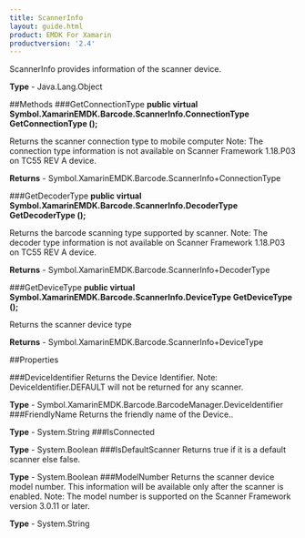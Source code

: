 ```yaml
---
title: ScannerInfo
layout: guide.html 
product: EMDK For Xamarin 
productversion: '2.4' 
---
```

ScannerInfo provides information of the scanner device.

**Type** - Java.Lang.Object

##Methods
###GetConnectionType
**public virtual Symbol.XamarinEMDK.Barcode.ScannerInfo.ConnectionType GetConnectionType ();**

Returns the scanner connection type to mobile computer Note: The connection type information is not available on Scanner Framework 1.18.P03 on TC55 REV A device.


**Returns** - Symbol.XamarinEMDK.Barcode.ScannerInfo+ConnectionType

###GetDecoderType
**public virtual Symbol.XamarinEMDK.Barcode.ScannerInfo.DecoderType GetDecoderType ();**

Returns the barcode scanning type supported by scanner. Note: The decoder type information is not available on Scanner Framework 1.18.P03 on TC55 REV A device.


**Returns** - Symbol.XamarinEMDK.Barcode.ScannerInfo+DecoderType

###GetDeviceType
**public virtual Symbol.XamarinEMDK.Barcode.ScannerInfo.DeviceType GetDeviceType ();**

Returns the scanner device type


**Returns** - Symbol.XamarinEMDK.Barcode.ScannerInfo+DeviceType

##Properties

###DeviceIdentifier
Returns the Device Identifier. Note: DeviceIdentifier.DEFAULT will not be returned for any scanner.

**Type** - Symbol.XamarinEMDK.Barcode.BarcodeManager.DeviceIdentifier
###FriendlyName
Returns the friendly name of the Device..

**Type** - System.String
###IsConnected

        

**Type** - System.Boolean
###IsDefaultScanner
Returns true if it is a default scanner else false.

**Type** - System.Boolean
###ModelNumber
Returns the scanner device model number. This information will be available only after the scanner is enabled. Note: The model number is supported on the Scanner Framework version 3.0.11 or later.

**Type** - System.String


